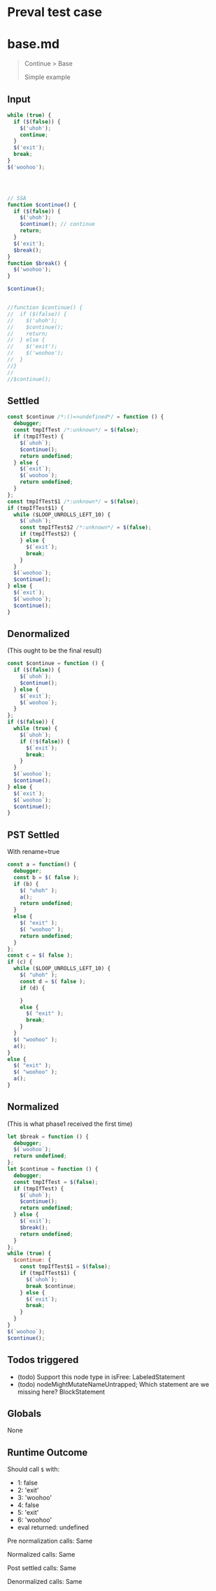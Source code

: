 # Preval test case

# base.md

> Continue > Base
>
> Simple example

## Input

`````js filename=intro
while (true) {
  if ($(false)) {
    $('uhoh');
    continue;
  }
  $('exit');
  break;
}
$('woohoo');




// SSA
function $continue() {
  if ($(false)) {
    $('uhoh');
    $continue(); // continue
    return;
  }
  $('exit');
  $break();
}
function $break() {
  $('woohoo');
}

$continue();


//function $continue() {
//  if ($(false)) {
//    $('uhoh');
//    $continue();
//    return;
//  } else {
//    $('exit');
//    $('woohoo');
//  }
//}
//
//$continue();

`````


## Settled


`````js filename=intro
const $continue /*:()=>undefined*/ = function () {
  debugger;
  const tmpIfTest /*:unknown*/ = $(false);
  if (tmpIfTest) {
    $(`uhoh`);
    $continue();
    return undefined;
  } else {
    $(`exit`);
    $(`woohoo`);
    return undefined;
  }
};
const tmpIfTest$1 /*:unknown*/ = $(false);
if (tmpIfTest$1) {
  while ($LOOP_UNROLLS_LEFT_10) {
    $(`uhoh`);
    const tmpIfTest$2 /*:unknown*/ = $(false);
    if (tmpIfTest$2) {
    } else {
      $(`exit`);
      break;
    }
  }
  $(`woohoo`);
  $continue();
} else {
  $(`exit`);
  $(`woohoo`);
  $continue();
}
`````


## Denormalized
(This ought to be the final result)

`````js filename=intro
const $continue = function () {
  if ($(false)) {
    $(`uhoh`);
    $continue();
  } else {
    $(`exit`);
    $(`woohoo`);
  }
};
if ($(false)) {
  while (true) {
    $(`uhoh`);
    if (!$(false)) {
      $(`exit`);
      break;
    }
  }
  $(`woohoo`);
  $continue();
} else {
  $(`exit`);
  $(`woohoo`);
  $continue();
}
`````


## PST Settled
With rename=true

`````js filename=intro
const a = function() {
  debugger;
  const b = $( false );
  if (b) {
    $( "uhoh" );
    a();
    return undefined;
  }
  else {
    $( "exit" );
    $( "woohoo" );
    return undefined;
  }
};
const c = $( false );
if (c) {
  while ($LOOP_UNROLLS_LEFT_10) {
    $( "uhoh" );
    const d = $( false );
    if (d) {

    }
    else {
      $( "exit" );
      break;
    }
  }
  $( "woohoo" );
  a();
}
else {
  $( "exit" );
  $( "woohoo" );
  a();
}
`````


## Normalized
(This is what phase1 received the first time)

`````js filename=intro
let $break = function () {
  debugger;
  $(`woohoo`);
  return undefined;
};
let $continue = function () {
  debugger;
  const tmpIfTest = $(false);
  if (tmpIfTest) {
    $(`uhoh`);
    $continue();
    return undefined;
  } else {
    $(`exit`);
    $break();
    return undefined;
  }
};
while (true) {
  $continue: {
    const tmpIfTest$1 = $(false);
    if (tmpIfTest$1) {
      $(`uhoh`);
      break $continue;
    } else {
      $(`exit`);
      break;
    }
  }
}
$(`woohoo`);
$continue();
`````


## Todos triggered


- (todo) Support this node type in isFree: LabeledStatement
- (todo) nodeMightMutateNameUntrapped; Which statement are we missing here? BlockStatement


## Globals


None


## Runtime Outcome


Should call `$` with:
 - 1: false
 - 2: 'exit'
 - 3: 'woohoo'
 - 4: false
 - 5: 'exit'
 - 6: 'woohoo'
 - eval returned: undefined

Pre normalization calls: Same

Normalized calls: Same

Post settled calls: Same

Denormalized calls: Same
